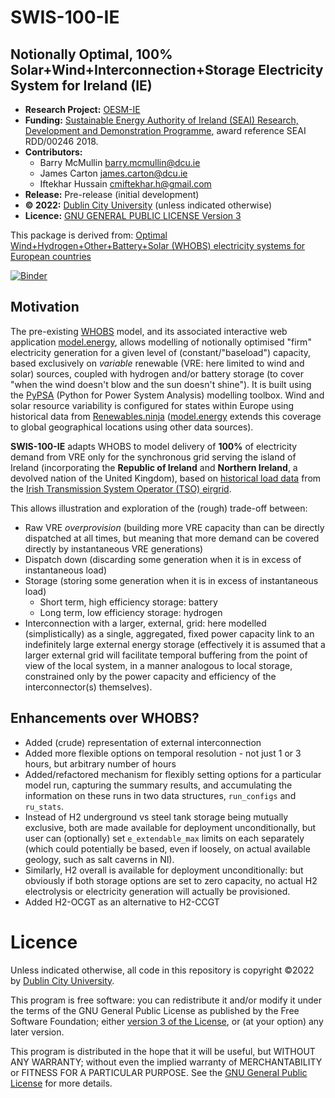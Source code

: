 # SWIS-100-IE
## Notionally Optimal, 100% Solar+Wind+Interconnection+Storage Electricity System for Ireland (IE)

- **Research Project:**
  [OESM-IE](http://ecrn.eeng.dcu.ie/projects/oesm-ie)
- **Funding:** [Sustainable Energy Authority of Ireland (SEAI)
  Research, Development and Demonstration
  Programme](https://www.seai.ie/grants/research-funding/research-development-and-demonstration-fund/),
  award reference SEAI RDD/00246 2018.
- **Contributors:** 
    - Barry McMullin barry.mcmullin@dcu.ie
	- James Carton james.carton@dcu.ie
	- Iftekhar Hussain cmiftekhar.h@gmail.com
- **Release:** Pre-release (initial development)
- **© 2022:** [Dublin City University](http://www.dcu.ie/) (unless indicated otherwise)
- **Licence:** [GNU GENERAL PUBLIC LICENSE Version 3](https://www.gnu.org/licenses/gpl-3.0.en.html)

This package is derived from: [Optimal
Wind+Hydrogen+Other+Battery+Solar (WHOBS) electricity systems for
European countries](https://github.com/PyPSA/WHOBS)

[![Binder](https://mybinder.org/badge_logo.svg)](https://mybinder.org/v2/gh/bmcmullin/SWIS-100-IE/develop)

## Motivation

The pre-existing [WHOBS](https://github.com/PyPSA/WHOBS) model,
and its associated interactive web application
[model.energy](https://model.energy/), allows modelling of
notionally optimised "firm" electricity generation for a given
level of (constant/"baseload") capacity, based exclusively on
*variable* renewable (VRE: here limited to wind and solar)
sources, coupled with hydrogen and/or battery storage (to cover
"when the wind doesn't blow and the sun doesn't shine"). It is
built using the [PyPSA](https://github.com/PyPSA/PyPSA) (Python
for Power System Analysis) modelling toolbox.  Wind and solar
resource variability is configured for states within Europe using
historical data from
[Renewables.ninja](https://www.renewables.ninja/)
([model.energy](https://model.energy/) extends this coverage to
global geographical locations using other data sources).

**SWIS-100-IE** adapts WHOBS to model delivery of **100%** of
electricity demand from VRE only for the synchronous grid serving
the island of Ireland (incorporating the **Republic of
Ireland** and **Northern Ireland**, a devolved nation of the
United Kingdom), based on [historical load
data](http://www.eirgridgroup.com/how-the-grid-works/renewables/)
from the [Irish Transmission System Operator (TSO)
eirgrid](http://www.eirgridgroup.com/).

This allows illustration and exploration of the (rough) trade-off between:

- Raw VRE *overprovision* (building more VRE capacity than can be
  directly dispatched at all times, but meaning that more demand
  can be covered directly by instantaneous VRE generations)
- Dispatch down (discarding some generation when it is in excess
  of instantaneous load)
- Storage (storing some generation when it is in excess of
  instantaneous load)
    - Short term, high efficiency storage: battery
    - Long term, low efficiency storage: hydrogen
- Interconnection with a larger, external, grid: here modelled
  (simplistically) as a single, aggregated, fixed power capacity
  link to an indefinitely large external energy storage
  (effectively it is assumed that a larger external grid will
  facilitate temporal buffering from the point of view of the
  local system, in a manner analogous to local storage,
  constrained only by the power capacity and efficiency of the
  interconnector(s) themselves).

## Enhancements over WHOBS?

+ Added (crude) representation of external interconnection
+ Added more flexible options on temporal resolution - not just 1
  or 3 hours, but arbitrary number of hours
+ Added/refactored mechanism for flexibly setting options for a
  particular model run, capturing the summary results, and
  accumulating the information on these runs in two data
  structures, `run_configs` and `ru_stats`.
+ Instead of H2 underground vs steel tank storage being mutually
  exclusive, both are made available for deployment
  unconditionally, but user can (optionally) set
  `e_extendable_max` limits on each separately (which could
  potentially be based, even if loosely, on actual available
  geology, such as salt caverns in NI).
+ Similarly, H2 overall is available for deployment
  unconditionally: but obviously if both storage options are set
  to zero capacity, no actual H2 electrolysis or electricity
  generation will actually be provisioned.
+ Added H2-OCGT as an alternative to H2-CCGT

# Licence

Unless indicated otherwise, all code in this repository is
copyright ©2022 by [Dublin City University](http://www.dcu.ie/).

This program is free software: you can redistribute it and/or
modify it under the terms of the GNU General Public License as
published by the Free Software Foundation; either [version 3 of
the License](LICENSE.txt), or (at your option) any later version.

This program is distributed in the hope that it will be useful,
but WITHOUT ANY WARRANTY; without even the implied warranty of
MERCHANTABILITY or FITNESS FOR A PARTICULAR PURPOSE.  See the
[GNU General Public License](LICENSE.txt) for more details.




